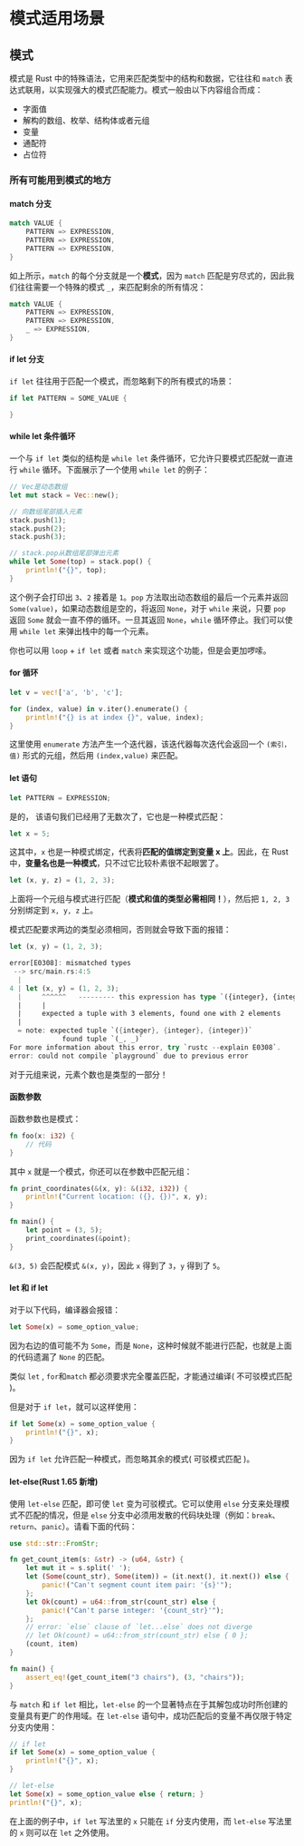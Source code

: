 # 模式适用场景

## 模式

模式是 Rust 中的特殊语法，它用来匹配类型中的结构和数据，它往往和 `match` 表达式联用，以实现强大的模式匹配能力。模式一般由以下内容组合而成：

- 字面值
- 解构的数组、枚举、结构体或者元组
- 变量
- 通配符
- 占位符

### 所有可能用到模式的地方

#### match 分支

```rust
match VALUE {
    PATTERN => EXPRESSION,
    PATTERN => EXPRESSION,
    PATTERN => EXPRESSION,
}
```

如上所示，`match` 的每个分支就是一个**模式**，因为 `match` 匹配是穷尽式的，因此我们往往需要一个特殊的模式 `_`，来匹配剩余的所有情况：

```rust
match VALUE {
    PATTERN => EXPRESSION,
    PATTERN => EXPRESSION,
    _ => EXPRESSION,
}
```

#### if let 分支

`if let` 往往用于匹配一个模式，而忽略剩下的所有模式的场景：

```rust
if let PATTERN = SOME_VALUE {

}
```

#### while let 条件循环

一个与 `if let` 类似的结构是 `while let` 条件循环，它允许只要模式匹配就一直进行 `while` 循环。下面展示了一个使用 `while let` 的例子：

```rust
// Vec是动态数组
let mut stack = Vec::new();

// 向数组尾部插入元素
stack.push(1);
stack.push(2);
stack.push(3);

// stack.pop从数组尾部弹出元素
while let Some(top) = stack.pop() {
    println!("{}", top);
}
```

这个例子会打印出 `3`、`2` 接着是 `1`。`pop` 方法取出动态数组的最后一个元素并返回 `Some(value)`，如果动态数组是空的，将返回 `None`，对于 `while` 来说，只要 `pop` 返回 `Some` 就会一直不停的循环。一旦其返回 `None`，`while` 循环停止。我们可以使用 `while let` 来弹出栈中的每一个元素。

你也可以用 `loop` + `if let` 或者 `match` 来实现这个功能，但是会更加啰嗦。

#### for 循环

```rust
let v = vec!['a', 'b', 'c'];

for (index, value) in v.iter().enumerate() {
    println!("{} is at index {}", value, index);
}
```

这里使用 `enumerate` 方法产生一个迭代器，该迭代器每次迭代会返回一个 `(索引，值)` 形式的元组，然后用 `(index,value)` 来匹配。

#### let 语句

```rust
let PATTERN = EXPRESSION;
```

是的， 该语句我们已经用了无数次了，它也是一种模式匹配：

```rust
let x = 5;
```

这其中，`x` 也是一种模式绑定，代表将**匹配的值绑定到变量 x 上**。因此，在 Rust 中，**变量名也是一种模式**，只不过它比较朴素很不起眼罢了。

```rust
let (x, y, z) = (1, 2, 3);
```

上面将一个元组与模式进行匹配（**模式和值的类型必需相同！**），然后把 `1, 2, 3` 分别绑定到 `x, y, z` 上。

模式匹配要求两边的类型必须相同，否则就会导致下面的报错：

```rust
let (x, y) = (1, 2, 3);
```

```rust
error[E0308]: mismatched types
 --> src/main.rs:4:5
  |
4 | let (x, y) = (1, 2, 3);
  |     ^^^^^^   --------- this expression has type `({integer}, {integer}, {integer})`
  |     |
  |     expected a tuple with 3 elements, found one with 2 elements
  |
  = note: expected tuple `({integer}, {integer}, {integer})`
             found tuple `(_, _)`
For more information about this error, try `rustc --explain E0308`.
error: could not compile `playground` due to previous error
```

对于元组来说，元素个数也是类型的一部分！

#### 函数参数

函数参数也是模式：

```rust
fn foo(x: i32) {
    // 代码
}
```

其中 `x` 就是一个模式，你还可以在参数中匹配元组：

```rust
fn print_coordinates(&(x, y): &(i32, i32)) {
    println!("Current location: ({}, {})", x, y);
}

fn main() {
    let point = (3, 5);
    print_coordinates(&point);
}
```

`&(3, 5)` 会匹配模式 `&(x, y)`，因此 `x` 得到了 `3`，`y` 得到了 `5`。

#### let 和 if let

对于以下代码，编译器会报错：

```rust
let Some(x) = some_option_value;
```

因为右边的值可能不为 `Some`，而是 `None`，这种时候就不能进行匹配，也就是上面的代码遗漏了 `None` 的匹配。

类似 `let` , `for`和`match` 都必须要求完全覆盖匹配，才能通过编译( 不可驳模式匹配 )。

但是对于 `if let`，就可以这样使用：

```rust
if let Some(x) = some_option_value {
    println!("{}", x);
}
```

因为 `if let` 允许匹配一种模式，而忽略其余的模式( 可驳模式匹配 )。

#### let-else(Rust 1.65 新增)

使用 `let-else` 匹配，即可使 `let` 变为可驳模式。它可以使用 `else` 分支来处理模式不匹配的情况，但是 `else` 分支中必须用发散的代码块处理（例如：`break`、`return`、`panic`）。请看下面的代码：

```rust
use std::str::FromStr;

fn get_count_item(s: &str) -> (u64, &str) {
    let mut it = s.split(' ');
    let (Some(count_str), Some(item)) = (it.next(), it.next()) else {
        panic!("Can't segment count item pair: '{s}'");
    };
    let Ok(count) = u64::from_str(count_str) else {
        panic!("Can't parse integer: '{count_str}'");
    };
    // error: `else` clause of `let...else` does not diverge
    // let Ok(count) = u64::from_str(count_str) else { 0 };
    (count, item)
}

fn main() {
    assert_eq!(get_count_item("3 chairs"), (3, "chairs"));
}
```

与 `match` 和 `if let` 相比，`let-else` 的一个显著特点在于其解包成功时所创建的变量具有更广的作用域。在 `let-else` 语句中，成功匹配后的变量不再仅限于特定分支内使用：

```rust
// if let
if let Some(x) = some_option_value {
    println!("{}", x);
}

// let-else
let Some(x) = some_option_value else { return; }
println!("{}", x);
```

在上面的例子中，`if let` 写法里的 `x` 只能在 `if` 分支内使用，而 `let-else` 写法里的 `x` 则可以在 `let` 之外使用。

